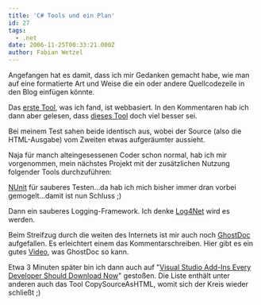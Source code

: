 ```yaml
---
title: 'C# Tools und ein Plan'
id: 27
tags:
  - .net
date: 2006-11-25T00:33:21.000Z
author: Fabian Wetzel
---
```


Angefangen hat es damit, dass ich mir Gedanken gemacht habe, wie man auf eine formatierte Art und Weise die ein oder andere Quellcodezeile in den Blog einfügen könnte.

Das [erste Tool](http://glengamoi.com/blogs/alex/archive/2006/03/04/112.aspx), was ich fand, ist webbasiert. In den Kommentaren hab ich dann aber gelesen, dass [dieses Tool](http://www.manoli.net/csharpformat/) doch viel besser sei.

Bei meinem Test sahen beide identisch aus, wobei der Source (also die HTML-Ausgabe)&nbsp;vom Zweiten etwas aufgeräumter aussieht.

Naja für manch alteingesessenen Coder schon normal, hab ich mir vorgenommen, mein nächstes Projekt mit der zusätzlichen Nutzung folgender Tools durchzuführen:

[NUnit](http://nunit.org/) für sauberes Testen...da hab ich mich bisher immer dran vorbei gemogelt...damit ist nun Schluss ;)

Dann ein sauberes Logging-Framework. Ich denke [Log4Net](http://logging.apache.org/log4net/) wird es werden.

Beim Streifzug durch die weiten des Internets ist mir auch noch [GhostDoc](http://www.roland-weigelt.de/ghostdoc/) aufgefallen. Es erleichtert einem das Kommentarschreiben. Hier gibt es ein gutes [Video](http://channel9.msdn.com/Showpost.aspx?postid=121822), was GhostDoc so kann.

Etwa 3 Minuten später bin ich dann auch auf "[Visual Studio Add-Ins Every Developer Should Download Now](http://msdn.microsoft.com/msdnmag/issues/05/12/VisualStudioAddins/default.aspx)" gestoßen. Die Liste enthält unter anderen auch das Tool CopySourceAsHTML, womit sich der Kreis wieder schließt ;)
